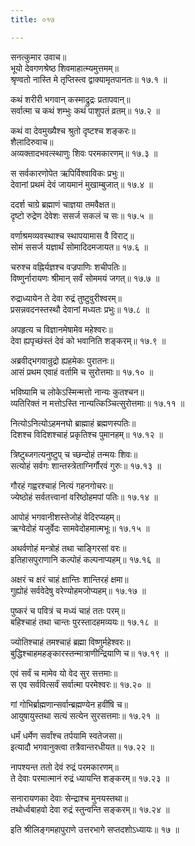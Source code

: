 ```yaml
---
title: ०१७

---
```

सनत्कुमार उवाच॥  
भूयो देवगणश्रेष्ठ शिवमाहात्म्यमुत्तमम्॥  
श्रृण्वतो नास्ति मे तृप्तिस्त्व द्वाक्यामृतपानतः॥ १७.१ ॥  
  
कथं शरीरी भगवान् कस्माद्रुद्रः प्रतापवान्॥  
सर्वात्मा च कथं शम्भुः कथं पाशुपतं व्रतम्॥ १७.२ ॥  
  
कथं वा देवमुख्यैश्च श्रुतो दृष्टश्च शङ्करः॥  
शैलादिरुवाच॥  
अव्यक्तादभवत्स्थाणुः शिवः परमकारणम्॥ १७.३ ॥  
  
स सर्वकारणोपेत ऋपिर्विश्वाविकः प्रभुः॥  
देवानां प्रथमं देवं जायमानं मुखाम्बुजात्॥ १७.४ ॥  
  
ददर्श चाग्रे ब्रह्माणं चाज्ञया तमवैक्षत॥  
दृष्टो रुद्रेण देवेशः ससर्ज सकलं च सः॥ १७.५ ॥  
  
वर्णाश्रमव्यवस्थाश्च स्थापयामास वै विराट्॥  
सोमं ससर्ज यज्ञार्थं सोमादिदमजायत॥ १७.६ ॥  
  
चरुश्च वह्निर्यज्ञश्च वज्रपाणिः शचीपतिः॥  
विष्णुर्नारायणः श्रीमान् सर्वं सोममयं जगत्॥ १७.७ ॥  
  
रुद्राध्यायेन ते देवा रुद्रं तुष्टुवुरीश्वरम्॥  
प्रसन्नवदनस्तस्थौ देवानां मध्यतः प्रभुः॥ १७.८ ॥  
  
अपहृत्य च विज्ञानमेषामेव महेश्वरः॥  
देवा ह्यपृच्छंस्तं देवं को भवानिति शङ्करम्॥ १७.९ ॥  
  
अब्रवीद्भगवान्रुद्रो ह्यहमेकः पुरातनः॥  
आसं प्रथम एवाहं वर्तामि च सुरोत्तमाः॥ १७.१० ॥  
  
भविष्यामि च लोकेऽस्मिन्मत्तो नान्यः कुतश्चन॥  
व्यतिरिक्तं न मत्तोऽस्ति नान्यत्किञ्चित्सुरोत्तमाः॥ १७.११ ॥  
  
नित्योऽनित्योऽहमनघो ब्राह्माहं ब्रह्मणस्पतिः॥  
दिशश्च विदिशश्चाहं प्रकृतिश्च पुमानहम्॥ १७.१२ ॥  
  
त्रिष्टुब्जगत्यनुष्टुप् च च्छन्दोहं तन्मयः शिवः॥  
सत्योहं सर्वगः शान्तस्त्रेताग्निर्गौरवं गुरुः॥ १७.१३ ॥  
  
गौरहं गह्वरश्चाहं नित्यं गहनगोचरः॥  
ज्येष्ठोहं सर्वतत्त्वानां वरिष्ठोहमपां पतिः॥ १७.१४ ॥  
  
आपोहं भगवानीशस्तेजोहं वेदिरप्यहम्॥  
ऋग्वेदोहं यजुर्वेदः सामवेदोहमात्मभूः॥ १७.१५ ॥  
  
अथर्वणोहं मन्त्रोहं तथा चाङ्गिरसां वरः॥  
इतिहासपुराणानि कल्पोहं कल्पनाप्यहम्॥ १७.१६ ॥  
  
अक्षरं च क्षरं चाहं क्षान्तिः शान्तिरहं क्षमा॥  
गुह्योहं सर्ववेदेषु वरेण्योहमजोप्यहम्॥ १७.१७ ॥  
  
पुष्करं च पवित्रं च मध्यं चाहं ततः परम्॥  
बहिश्चाहं तथा चान्तः पुरस्तादहमव्ययः॥ १७.१८ ॥  
  
ज्योतिश्चाहं तमश्चाहं ब्रह्मा विष्णुर्महेश्वरः॥  
बुद्धिश्चाहमहङ्कारस्तन्मात्राणीन्द्रियाणि च॥ १७.१९ ॥  
  
एवं सर्वं च मामेव यो वेद सुर सत्तमाः॥  
स एव सर्ववित्सर्वं सर्वात्मा परमेश्वरः॥ १७.२० ॥  
  
गां गोभिर्ब्राह्मणान्सर्वान्ब्रह्मण्येन हवींषि च॥  
आयुषायुस्तथा सत्यं सत्येन सुरसत्तमाः॥ १७.२१ ॥  
  
धर्मं धर्मेण सर्वांश्च तर्पयामि स्वतेजसा॥  
इत्यादौ भगवानुक्त्वा तत्रैवान्तरधीयत॥ १७.२२ ॥  
  
नापश्यन्त ततो देवं रुद्रं परमकारणम्॥  
ते देवाः परमात्मानं रुद्रं ध्यायन्ति शङ्करम्॥ १७.२३ ॥  
  
सनारायणका देवाः सेन्द्राश्च मुनयस्तथा॥  
तथोर्ध्वबाहवो देवा रुद्रं स्तुन्वन्ति सङ्करम्॥ १७.२४ ॥  
  
इति श्रीलिङ्गमहापुराणे उत्तरभागे सप्तदशोऽध्यायः॥ १७ ॥